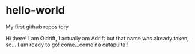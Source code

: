 # hello-world
My first github repository

Hi there! I am Oldrift, I actually am Adrift but that name was already taken, so...
I am ready to go! come...come na catapulta!!
